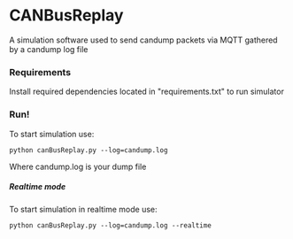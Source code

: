 # CANBusReplay
A simulation software used to send candump packets via MQTT gathered by a candump log file


### Requirements
Install required dependencies located in "requirements.txt" to run simulator


### Run!
To start simulation use:
```
python canBusReplay.py --log=candump.log
```
Where candump.log is your dump file



##### Realtime mode
To start simulation in realtime mode use:
```
python canBusReplay.py --log=candump.log --realtime
```